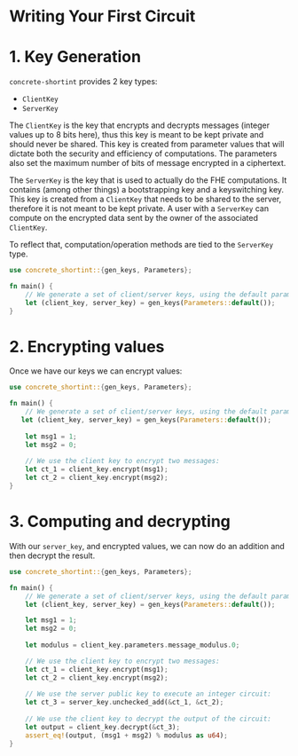 # Writing Your First Circuit

# 1. Key Generation

`concrete-shortint` provides 2 key types:
 - `ClientKey`
 - `ServerKey`

The `ClientKey` is the key that encrypts and decrypts messages (integer values up to 8 bits here),
thus this key is meant to be kept private and should never be shared. 
This key is created from parameter values that will dictate both the security and efficiency 
of computations. The parameters also set the maximum number of bits of message encrypted 
in a ciphertext.

The `ServerKey` is the key that is used to actually do the FHE computations. It contains (among other things)
a bootstrapping key and a keyswitching key.
This key is created from a `ClientKey` that needs to be shared to the server, therefore it is not 
meant to be kept private.
A user with a `ServerKey` can compute on the encrypted data sent by the owner of the associated 
`ClientKey`.

To reflect that, computation/operation methods are tied to the `ServerKey` type.


```rust
use concrete_shortint::{gen_keys, Parameters};

fn main() {
    // We generate a set of client/server keys, using the default parameters:
    let (client_key, server_key) = gen_keys(Parameters::default());
}
```


# 2. Encrypting values

Once we have our keys we can encrypt values:

```rust
use concrete_shortint::{gen_keys, Parameters};

fn main() {
    // We generate a set of client/server keys, using the default parameters:
   let (client_key, server_key) = gen_keys(Parameters::default());
   
    let msg1 = 1;
    let msg2 = 0;
   
    // We use the client key to encrypt two messages:
    let ct_1 = client_key.encrypt(msg1);
    let ct_2 = client_key.encrypt(msg2);
}
```

# 3. Computing and decrypting

With our `server_key`, and encrypted values, we can now do an addition
and then decrypt the result.

```rust
use concrete_shortint::{gen_keys, Parameters};

fn main() {
    // We generate a set of client/server keys, using the default parameters:
    let (client_key, server_key) = gen_keys(Parameters::default());

    let msg1 = 1;
    let msg2 = 0;
    
    let modulus = client_key.parameters.message_modulus.0;

    // We use the client key to encrypt two messages:
    let ct_1 = client_key.encrypt(msg1);
    let ct_2 = client_key.encrypt(msg2);
    
    // We use the server public key to execute an integer circuit:
    let ct_3 = server_key.unchecked_add(&ct_1, &ct_2);
    
    // We use the client key to decrypt the output of the circuit:
    let output = client_key.decrypt(&ct_3);
    assert_eq!(output, (msg1 + msg2) % modulus as u64);
}
```
